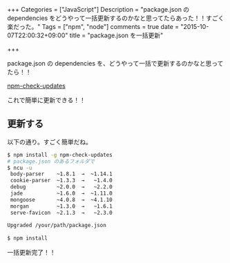 +++
Categories = ["JavaScript"]
Description = "package.json の dependencies をどうやって一括更新するのかなと思ってたらあった！！すごく楽だった。"
Tags = ["npm", "node"]
comments = true
date = "2015-10-07T22:00:32+09:00"
title = "package.json を一括更新"

+++

package.json の dependencies を、どうやって一括で更新するのかなと思ってたら！！

[npm-check-updates](https://www.npmjs.com/package/npm-check-updates)

これで簡単に更新できる！！

<!--more-->

## 更新する

以下の通り。すごく簡単だね。

~~~bash
$ npm install -g npm-check-updates
# package.json のあるフォルダで
$ ncu -u
 body-parser    ~1.8.1  →  ~1.14.1 
 cookie-parser  ~1.3.3  →   ~1.4.0 
 debug          ~2.0.0  →   ~2.2.0 
 jade           ~1.6.0  →  ~1.11.0 
 mongoose       ~4.0.8  →  ~4.1.10 
 morgan         ~1.3.0  →   ~1.6.1 
 serve-favicon  ~2.1.3  →   ~2.3.0
 
Upgraded /your/path/package.json
 
$ npm install
~~~

一括更新完了！！

